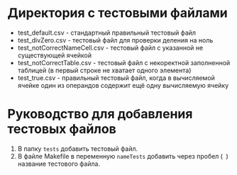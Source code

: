 # Директория с тестовыми файлами

+ test_default.csv - стандартный правильный тестовый файл
+ test_divZero.csv - тестовый файл для проверки деления на ноль
+ test_notCorrectNameCell.csv - тестовый файл с указанной не существующей ячейкой
+ test_notCorrectTable.csv - тестовый файл с некоректной заполненной таблицей (в первый строке не хватает одного элемента)
+ test_true.csv - правильный тестовый файл, когда в вычисляемой ячейке один из операндов содержит ещё одну вычисляемую ячейку 

# Руководство для добавления тестовых файлов
1. В папку `tests` добавить тестовый файл.
2. В файле Makefile в переменную `nameTests` добавить через пробел (` `) название тестового файла.